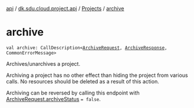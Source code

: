 [api](../../index.md) / [dk.sdu.cloud.project.api](../index.md) / [Projects](index.md) / [archive](./archive.md)

# archive

`val archive: CallDescription<`[`ArchiveRequest`](../-archive-request/index.md)`, `[`ArchiveResponse`](../-archive-response.md)`, CommonErrorMessage>`

Archives/unarchives a project.

Archiving a project has no other effect than hiding the project from various calls. No resources should be
deleted as a result of this action.

Archiving can be reversed by calling this endpoint with [ArchiveRequest.archiveStatus](../-archive-request/archive-status.md) `= false`.

